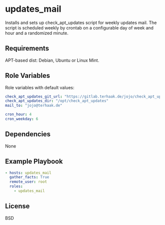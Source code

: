 updates_mail
=========

Installs and sets up check_apt_updates script for weekly updates mail.
The script is scheduled weekly by crontab on a configurable day of week and hour and a randomized minute.

Requirements
------------

APT-based dist: Debian, Ubuntu or Linux Mint.

Role Variables
--------------

Role variables with default values:

```yaml
check_apt_updates_git_url: "https://gitlab.terhaak.de/jojo/check_apt_updates.git"
check_apt_updates_dir: "/opt/check_apt_updates"
mail_to: "jojo@terhaak.de"

cron_hour: 4
cron_weekday: 6
```

Dependencies
------------

None

Example Playbook
----------------

```yaml
- hosts: updates_mail
  gather_facts: True
  remote_user: root
  roles:
    - updates_mail
```

License
-------

BSD